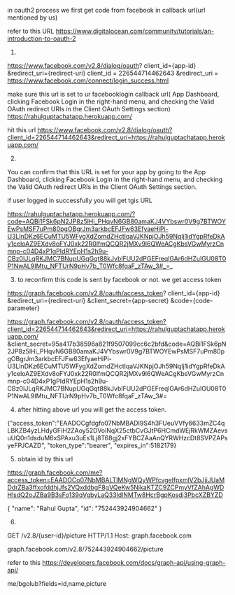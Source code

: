 in oauth2 process we first get code from facebook in callback url(url mentioned by us)

refer to this URL 
https://www.digitalocean.com/community/tutorials/an-introduction-to-oauth-2

1.

https://www.facebook.com/v2.8/dialog/oauth?
 client_id={app-id}
  &redirect_uri={redirect-uri}
client_id = 226544714462643
 &redirect_uri = https://www.facebook.com/connect/login_success.html

make sure this url is set to ur facebooklogin callback url( App Dashboard, clicking Facebook Login in the right-hand menu, 
and checking the Valid OAuth redirect URIs in the Client OAuth Settings section)
https://rahulguptachatapp.herokuapp.com/


hit this url 
https://www.facebook.com/v2.8/dialog/oauth?client_id=226544714462643&redirect_uri=https://rahulguptachatapp.herokuapp.com/


2. 

You can confirm that this URL is set for your app by going to the App Dashboard, clicking Facebook Login in the right-hand menu, 
and checking the Valid OAuth redirect URIs in the Client OAuth Settings section.

if user logged in successfully you will get tgis URL

https://rahulguptachatapp.herokuapp.com/?code=AQBi1FSk6pN2JP8z5lHi_PHqvN6GB80amaKJ4VYbswr0V9g7BTWOYEwPsMSF7uPm80pgOBgrJm3arkbcEFJFw63EfyaeHiPi-U3LlnDKz6ECuMTU5WFygXdZomdZHctIqaVJKNpjOJh59NqIj1idYgpRfeDkAy1celoAZ9EXdv8oFYJ0xk22R0lfmQCQR2jMXv9l6QWeACgKbsVGwMyrzCnmnp-c04D4xP1gPIdRYEpH1s2h9u-CBz0IJLqRKJMC7BNupUGqGqt88kJvblFUU2dPGEFreqlGAr6dHZuIGU08T0P1NwAL9IMtu_NFTUrN9pHv7b_T0Wfc8fqaF_zTAw_3#_=_

3. 
     to reconfirm this code is sent by facebook or not. we get access token

https://graph.facebook.com/v2.8/oauth/access_token?
   client_id={app-id}
   &redirect_uri={redirect-uri}
   &client_secret={app-secret}
   &code={code-parameter}

https://graph.facebook.com/v2.8/oauth/access_token?client_id=226544714462643&redirect_uri=https://rahulguptachatapp.herokuapp.com/
&client_secret=95a417b38596a821f9507099cc6c2bfd&code=AQBi1FSk6pN2JP8z5lHi_PHqvN6GB80amaKJ4VYbswr0V9g7BTWOYEwPsMSF7uPm80pgOBgrJm3arkbcEFJFw63EfyaeHiPi-U3LlnDKz6ECuMTU5WFygXdZomdZHctIqaVJKNpjOJh59NqIj1idYgpRfeDkAy1celoAZ9EXdv8oFYJ0xk22R0lfmQCQR2jMXv9l6QWeACgKbsVGwMyrzCnmnp-c04D4xP1gPIdRYEpH1s2h9u-CBz0IJLqRKJMC7BNupUGqGqt88kJvblFUU2dPGEFreqlGAr6dHZuIGU08T0P1NwAL9IMtu_NFTUrN9pHv7b_T0Wfc8fqaF_zTAw_3#_=_


4. after hitting above url you will get the access token. 

{"access_token":"EAADOCgfdgfo07NbMBADI9S4h3FUeuVVfy6633mZC4qLBKZB4yzLHdyGFiH2ZAoy52DVoiNqX25ctbCvGJtP6HCmdWEjRkWMZAevsuUQ0n1dsduM6xSPAxu3uEs1Lj8T68gj2xFYBCZAaAnQYRWHzcDt8SVPZAPsyeFPJCAZD",
"token_type":"bearer",
"expires_in":5182179}    


5. obtain id by this url 

https://graph.facebook.com/me?access_token=EAADOCo07NbMBALTlMNgWQyWPfcvgelfpxmlV2bJjiJUaMDdrZBa3ffxofddhjJfs2VQxddbgF8gVQeKw5NikaKTZC9ZCPmyVfZAhAgWDHlsdQ2oJZBa9B3sFo139qVgbyLaQ33ldlNMTw8HcrBgpKosdj3PbcXZBYZD

{
   "name": "Rahul Gupta",
   "id": "752443924904662"
}

6. 

GET /v2.8/{user-id}/picture HTTP/1.1
Host: graph.facebook.com

graph.facebook.com/v2.8/752443924904662/picture

refer to this
https://developers.facebook.com/docs/graph-api/using-graph-api/


me/bgolub?fields=id,name,picture
